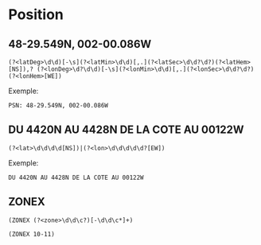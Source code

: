 # Position

## 48-29.549N, 002-00.086W
```
(?<latDeg>\d\d)[-\s](?<latMin>\d\d)[,.](?<latSec>\d\d?\d?)(?<latHem>[NS]),? (?<lonDeg>\d?\d\d)[-\s](?<lonMin>\d\d)[,.](?<lonSec>\d\d?\d?)(?<lonHem>[WE])
```

Exemple: 
```
PSN: 48-29.549N, 002-00.086W
```

## DU 4420N AU 4428N DE LA COTE AU 00122W

```
(?<lat>\d\d\d\d[NS])|(?<lon>\d\d\d\d\d?[EW])
```

Exemple:
```
DU 4420N AU 4428N DE LA COTE AU 00122W
```
## ZONEX

```
(ZONEX (?<zone>\d\d\c?)[-\d\d\c*]+) 
```

```
(ZONEX 10-11) 
```